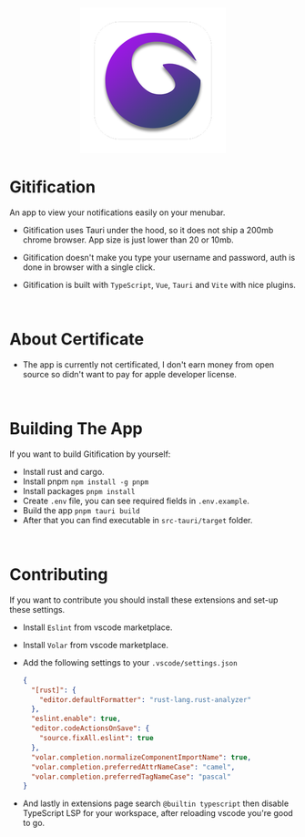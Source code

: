 <div align="center">
  <img width="256px" height="256px" src="src-tauri/icons/128x128%402x.png" />
</div>

# Gitification
An app to view your notifications easily on your menubar.

- Gitification uses Tauri under the hood, so it does not ship a 200mb chrome browser. App size is just lower than 20 or 10mb.

- Gitification doesn't make you type your username and password, auth is done in browser with a single click.

- Gitification is built with `TypeScript`, `Vue`, `Tauri` and `Vite` with nice plugins.

<br>

# About Certificate
- The app is currently not certificated, I don't earn money from open source so didn't want to pay for apple developer license.

<br>

# Building The App
If you want to build Gitification by yourself:

- Install rust and cargo.
- Install pnpm `npm install -g pnpm`
- Install packages `pnpm install`
- Create `.env` file, you can see required fields in `.env.example`.
- Build the app `pnpm tauri build`
- After that you can find executable in `src-tauri/target` folder.

<br>

# Contributing
If you want to contribute you should install these extensions and set-up these settings.

- Install `Eslint` from vscode marketplace.
- Install `Volar` from vscode marketplace.
- Add the following settings to your `.vscode/settings.json`

  ```json
  {
    "[rust]": {
      "editor.defaultFormatter": "rust-lang.rust-analyzer"
    },
    "eslint.enable": true,
    "editor.codeActionsOnSave": {
      "source.fixAll.eslint": true
    },
    "volar.completion.normalizeComponentImportName": true,
    "volar.completion.preferredAttrNameCase": "camel",
    "volar.completion.preferredTagNameCase": "pascal"
  }
  ```
- And lastly in extensions page search `@builtin typescript` then disable TypeScript LSP for your workspace, after reloading vscode you're good to go.
